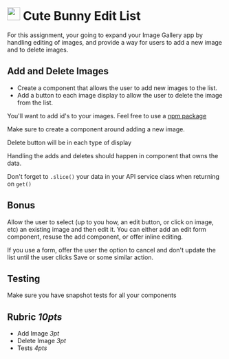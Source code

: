 <img src="https://cloud.githubusercontent.com/assets/478864/22186847/68223ce6-e0b1-11e6-8a62-0e3edc96725e.png" width=30> Cute Bunny Edit List
===

For this assignment, your going to expand your Image Gallery app by handling editing of images, 
and provide a way for users to add a new image and to delete images. 

## Add and Delete Images

* Create a component that allows the user to add new images to the list.
* Add a button to each image display to allow the user to delete the image from the list.


You'll want to add id's to your images. Feel free to use a [npm package](https://www.google.com/search?q=npm+generate+id&rlz=1C5CHFA_enUS702US702&oq=npm+generate+id&aqs=chrome..69i57j69i64.3376j0j7&sourceid=chrome&ie=UTF-8)

Make sure to create a component around adding a new image.

Delete button will be in each type of display

Handling the adds and deletes should happen in component that owns the data.

Don't forget to `.slice()` your data in your API service class when returning on `get()`


## Bonus

Allow the user to select (up to you how, an edit button, or click on image, etc) an existing image
and then edit it. You can either add an edit form component, resuse the add component, or offer inline editing.

If you use a form, offer the user the option to cancel and don't update the list until the user clicks
Save or some similar action.

## Testing

Make sure you have snapshot tests for all your components

## Rubric *10pts*
- Add Image *3pt*
- Delete Image *3pt*
- Tests *4pts*
